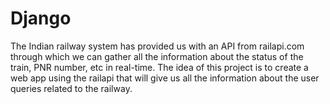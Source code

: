 # Django
The Indian railway system has provided us with an API from railapi.com through which we can gather all the information about the status of the train, PNR number, etc in real-time. The idea of this project is to create a web app using the railapi that will give us all the information about the user queries related to the railway.
